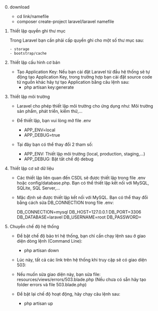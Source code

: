 0.  download

    - cd link/namefile
    - composer create-project laravel/laravel namefile

1.  Thiết lập quyền ghi thư mục

    Trong Laravel bạn cần phải cấp quyền ghi cho một số thư mục sau:

        - storage
        - bootstrap/cache

2.  Thiết lập cấu hình cơ bản

    - Tạo Application Key: Nếu bạn cài đặt Laravel từ đầu hệ thống sẽ tự động tạo Application Key,
      trong trường hợp bạn cài đặt source code từ nguồn khác hãy tự tạo Application bằng câu lệnh sau:
      - php artisan key:generate

3.  Thiết lập môi trường

    - Laravel cho phép thiết lập môi trường cho ứng dụng như: Môi trường sản phẩm, phát triển, kiểm thử,…

    - Để thiết lập, bạn vui lòng mở file .env
      - APP_ENV=local
      - APP_DEBUG=true
    - Tại đây bạn có thể thay đổi 2 tham số:

      - APP_ENV: Thiết lập môi trường (local, production, staging,…)
      - APP_DEBUG: Bật tắt chế độ debug

4.  Thiết lập cơ sở dữ liệu

    - Các thiết lập liên quan đến CSDL sẽ được thiết lập trong file .env hoặc config/database.php. Bạn có thể thiết lập kết nối với MySQL, SQLite, SQL Server,…
    - Mặc định sẽ được thiết lập kết nối với MySQL. Bạn có thể thay đổi bằng cách sửa DB_CONNECTION trong file .env:

      DB_CONNECTION=mysql
      DB_HOST=127.0.0.1
      DB_PORT=3306
      DB_DATABASE=laravel
      DB_USERNAME=root
      DB_PASSWORD=

5.  Chuyển chế độ hệ thống

    - Để bật chế độ bảo trì hệ thống, bạn chỉ cần chạy lệnh sau ở giao diện dòng lệnh (Command Line):
      - php artisan down
    - Lúc này, tất cả các link trên hệ thống khi truy cập sẽ có giao diện 503:
    - Nếu muốn sửa giao diện này, bạn sửa file:
      resources/views/errors/503.blade.php (Nếu chưa có sẵn hãy tạo folder errors và file 503.blade.php)

    - Để bật lại chế độ hoạt động, hãy chạy câu lệnh sau:
      - php artisan up
